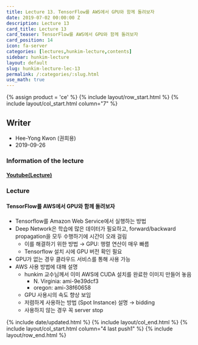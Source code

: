 ```yaml
---
title: Lecture 13. TensorFlow를 AWS에서 GPU와 함께 돌려보자
date: 2019-07-02 00:00:00 Z
description: Lecture 13
card_title: Lecture 13
card_teaser: TensorFlow를 AWS에서 GPU와 함께 돌려보자
card_position: 14
icon: fa-server
categories: [lectures,hunkim-lecture,contents]
sidebar: hunkim-lecture
layout: default
slug: hunkim-lecture-lec-13
permalink: /:categories/:slug.html
use_math: true
---
```


{% assign product = 'ce' %}
{% include layout/row_start.html %}
{% include layout/col_start.html column="7" %}

## Writer
+ Hee-Yong Kwon (권희용)
+ 2019-09-26

### Information of the lecture
#### [Youtube(Lecture)](https://www.youtube.com/watch?v=-SHPG_KMUkQ&list=PLlMkM4tgfjnLSOjrEJN31gZATbcj_MpUm&index=41)

### Lecture
#### TensorFlow를 AWS에서 GPU와 함께 돌려보자
+ Tensorflow를 Amazon Web Service에서 실행하는 방법
+ Deep Network은 학습에 많은 데이터가 필요하고, forward/backward propagation을 모두 수행하기에 시간이 오래 걸림
  + 이를 해결하기 위한 방법 $\rightarrow$ GPU: 행렬 연산이 매우 빠름
  + Tensorflow 설치 시에 GPU 버전 확인 필요
+ GPU가 없는 경우 클라우드 서비스를 통해 사용 가능
+ AWS 사용 방법에 대해 설명
  + hunkim 교수님께서 이미 AWS에 CUDA 설치를 완료한 이미지 만들어 놓음
    + N. Virginia: ami-9e39dcf3
    + oregon: ami-38f60658
  + GPU 사용시의 속도 향상 보임
  + 저렴하게 사용하는 방법 (Spot Instance) 설명 $\rightarrow$ bidding
  + 사용하지 않는 경우 꼭 server stop

{% include date/updated.html %}
{% include layout/col_end.html %}
{% include layout/col_start.html column="4 last push1" %}
{% include layout/row_end.html %}
